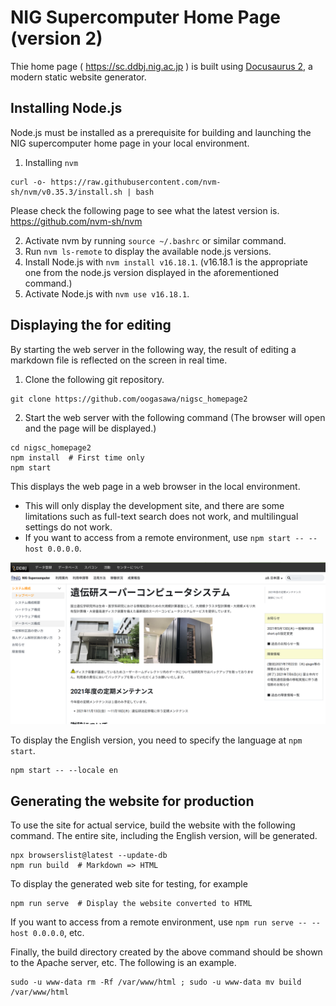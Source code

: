 # NIG Supercomputer Home Page (version 2)

Thie home page ( https://sc.ddbj.nig.ac.jp ) is built using [Docusaurus 2](https://docusaurus.io/), a modern static website generator.

## Installing Node.js 

Node.js must be installed as a prerequisite for building and launching the NIG supercomputer home page in your local environment.

1. Installing `nvm`

```
curl -o- https://raw.githubusercontent.com/nvm-sh/nvm/v0.35.3/install.sh | bash
```
Please check the following page to see what the latest version is. https://github.com/nvm-sh/nvm

2. Activate nvm by running `source ~/.bashrc` or similar command.
3. Run `nvm ls-remote` to display the available node.js versions.
4. Install Node.js with `nvm install v16.18.1`.  (v16.18.1 is the appropriate one from the node.js version displayed in the aforementioned command.)
5. Activate Node.js with `nvm use v16.18.1`.

## Displaying the  for editing

By starting the web server in the following way, the result of editing a markdown file is reflected on the screen in real time.

1. Clone the following git repository.

```
git clone https://github.com/oogasawa/nigsc_homepage2
```

2. Start the web server with the following command (The browser will open and the page will be displayed.)

```
cd nigsc_homepage2
npm install  # First time only
npm start
```

This displays the web page in a web browser in the local environment.

- This will only display the development site, and there are some limitations such as full-text search does not work, and multilingual settings do not work.
- If you want to access from a remote environment, use `npm start -- --host 0.0.0.0`.

![](top_page.png)

To display the English version, you need to specify the language at `npm start`.

```
npm start -- --locale en
```


## Generating the website for production

To use the site for actual service, build the website with the following command. The entire site, including the English version, will be generated.
```
npx browserslist@latest --update-db
npm run build  # Markdown => HTML
```

To display the generated web site for testing, for example

```
npm run serve  # Display the website converted to HTML 
```
If you want to access from a remote environment, use `npm run serve -- --host 0.0.0.0`, etc.


Finally, the build directory created by the above command should be shown to the Apache server, etc. The following is an example.

```
sudo -u www-data rm -Rf /var/www/html ; sudo -u www-data mv build /var/www/html
```
